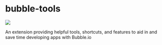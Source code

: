 # bubble-tools
![](https://github.com/jadedkitty/bubble-tools/blob/master/icons/bubble-tools-icon-128px.png)

An extension providing helpful tools, shortcuts, and features to aid in and save time developing apps with Bubble.io  

